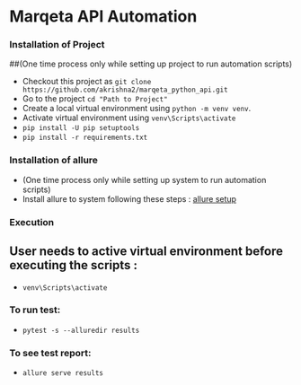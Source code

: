 # Marqeta API Automation

### Installation of Project
##(One time process only while setting up project to run automation scripts)
- Checkout this project as `git clone https://github.com/akrishna2/marqeta_python_api.git`
- Go to the project `cd "Path to Project"`
- Create a local virtual environment using `python -m venv venv`.
- Activate virtual environment using `venv\Scripts\activate`
- `pip install -U pip setuptools`
- `pip install -r requirements.txt`

### Installation of allure
- (One time process only while setting up system to run automation scripts)
- Install allure to system following these steps : [allure setup]("https://docs.qameta.io/allure/)

### Execution

## User needs to active virtual environment before executing the scripts :
- `venv\Scripts\activate`

### To run test:
- `pytest -s --alluredir results`

### To see test report:
- `allure serve results`

